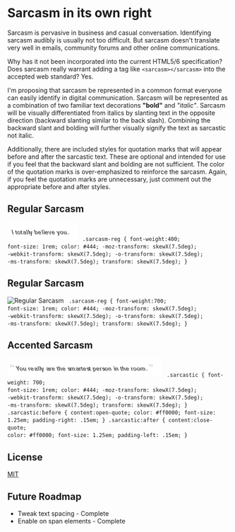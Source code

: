 <link href="sarcasm.css" rel="stylesheet"></link>

# Sarcasm in its own right

Sarcasm is pervasive in business and casual conversation. Identifying sarcasm audibly is usually not too difficult. But sarcasm doesn't translate very well in emails, community forums and other online communications.

Why has it not been incorporated into the current HTML5/6 specification? Does sarcasm really warrant adding a tag like <code>&lt;sarcasm&gt;&lt;/sarcasm&gt;</code> into the accepted web standard? Yes.

I'm proposing that sarcasm be represented in a common format everyone can easily identify in digital communication. Sarcasm will be represented as a combination of two familiar text decorations <strong>"bold"</strong> and <em>"italic"</em>. Sarcasm will be visually differentiated from italics by slanting text in the opposite direction (backward slanting similar to the back slash). Combining the backward slant and bolding will further visually signify the text as sarcastic not italic.

Additionally, there are included styles for quotation marks that will appear before and after the sarcastic text. These are optional and intended for use if you feel that the backward slant and bolding are not sufficient. The color of the quotation marks is over-emphasized to reinforce the sarcasm. Again, if you feel the quotation marks are unnecessary, just comment out the appropriate before and after styles.


## Regular Sarcasm
![Regular Sarcasm](sarcasm1.png "Image of Regular Sarcasm")
<code>
.sarcasm-reg {
	font-weight:400;
	font-size: 1rem;
	color: #444;
    -moz-transform: skewX(7.5deg);
    -webkit-transform: skewX(7.5deg);
    -o-transform: skewX(7.5deg);
    -ms-transform: skewX(7.5deg);
    transform: skewX(7.5deg);
}
</code>

## Regular Sarcasm
![Regular Sarcasm](sarcasm1b.png "Image of Heavy Sarcasm")
<code>
.sarcasm-reg {
	font-weight:700;
	font-size: 1rem;
	color: #444;
    -moz-transform: skewX(7.5deg);
    -webkit-transform: skewX(7.5deg);
    -o-transform: skewX(7.5deg);
    -ms-transform: skewX(7.5deg);
    transform: skewX(7.5deg);
}
</code>


## Accented Sarcasm
![Accented Sarcasm](sarcasm2.png "Image of Accented Sarcasm")
<code>
.sarcastic {
	font-weight: 700;
	font-size: 1rem;
	color: #444;
    -moz-transform: skewX(7.5deg);
    -webkit-transform: skewX(7.5deg);
    -o-transform: skewX(7.5deg);
    -ms-transform: skewX(7.5deg);
    transform: skewX(7.5deg);
}
.sarcastic:before {
	content:open-quote;
	color: #ff0000;
	font-size: 1.25em;
	padding-right: .15em;
}
.sarcastic:after {
	content:close-quote;
	color: #ff0000;
	font-size: 1.25em;
	padding-left: .15em;
}
</code>


## License
[MIT](LICENSE.md)


## Future Roadmap

+ Tweak text spacing - Complete
+ Enable on span elements - Complete
